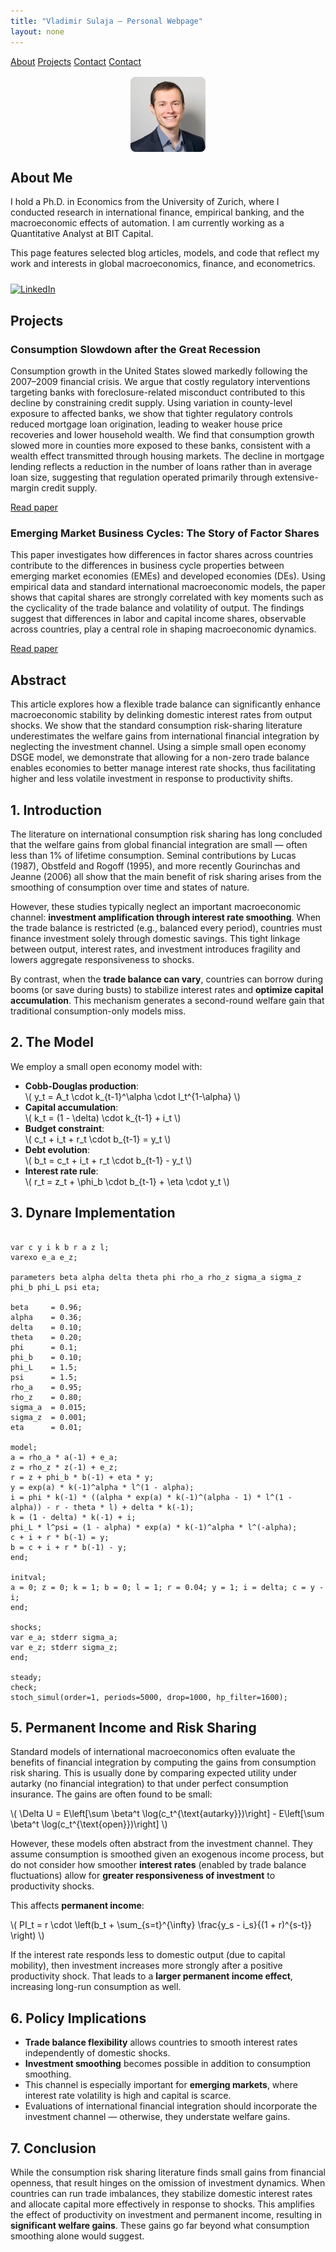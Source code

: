 ```yaml
---
title: "Vladimir Sulaja – Personal Webpage"
layout: none
---
```


<link rel="stylesheet" href="style.css">

<div class="navbar">
  <a href="#about">About</a>
  <a href="#projects">Projects</a>
  <a href="#contact">Contact</a>
  <a href="#contact">Contact</a>
</div>

<div class="container">

<img src="photo.jpg" alt="My Photo" style="border-radius: 8px; max-width: 120px; display: block; margin: 1rem auto;">

<h2 id="about">About Me</h2>

I hold a Ph.D. in Economics from the University of Zurich, where I conducted research in international finance, empirical banking, and the macroeconomic effects of automation. I am currently working as a Quantitative Analyst at BIT Capital.

This page features selected blog articles, models, and code that reflect my work and interests in global macroeconomics, finance, and econometrics.

<div style="margin-top: 1.5rem;">
  <a href="https://www.linkedin.com/in/vladimir-sulaja-43686550" target="_blank">
    <img src="https://cdn.jsdelivr.net/gh/simple-icons/simple-icons/icons/linkedin.svg"
         alt="LinkedIn"
         style="width: 24px; height: 24px;">
  </a>
</div>

<h2 id="projects">Projects</h2>

<div class="project">
  <h3>Consumption Slowdown after the Great Recession</h3>
  <p>
    Consumption growth in the United States slowed markedly following the 2007–2009 financial crisis. We argue that costly regulatory interventions targeting banks with foreclosure-related misconduct contributed to this decline by constraining credit supply. Using variation in county-level exposure to affected banks, we show that tighter regulatory controls reduced mortgage loan origination, leading to weaker house price recoveries and lower household wealth. We find that consumption growth slowed more in counties more exposed to these banks, consistent with a wealth effect transmitted through housing markets. The decline in mortgage lending reflects a reduction in the number of loans rather than in average loan size, suggesting that regulation operated primarily through extensive-margin credit supply.
  </p>
  <p><a href="projects/simonsulaja-consumptionslowdown.pdf" target="_blank">Read paper</a></p>
</div>

<div class="project">
  <h3>Emerging Market Business Cycles: The Story of
 Factor Shares</h3>
  <p>
    This paper investigates how differences in factor shares across countries contribute to the differences in business cycle properties between emerging market economies (EMEs) and developed economies (DEs). Using empirical data and standard international macroeconomic models, the paper shows that capital shares are strongly correlated with key moments such as the cyclicality of the trade balance and volatility of output. The findings suggest that differences in labor and capital income shares, observable across countries, play a central role in shaping macroeconomic dynamics.
  </p>
  <p><a href="projects/eme_bc.pdf" target="_blank">Read paper</a></p>

<div class="project">
<h2>Abstract</h2>

<p>
This article explores how a flexible trade balance can significantly enhance macroeconomic stability by delinking domestic interest rates from output shocks. We show that the standard consumption risk-sharing literature underestimates the welfare gains from international financial integration by neglecting the investment channel. Using a simple small open economy DSGE model, we demonstrate that allowing for a non-zero trade balance enables economies to better manage interest rate shocks, thus facilitating higher and less volatile investment in response to productivity shifts.
</p>

<h2>1. Introduction</h2>

<p>
The literature on international consumption risk sharing has long concluded that the welfare gains from global financial integration are small — often less than 1% of lifetime consumption. Seminal contributions by Lucas (1987), Obstfeld and Rogoff (1995), and more recently Gourinchas and Jeanne (2006) all show that the main benefit of risk sharing arises from the smoothing of consumption over time and states of nature.
</p>

<p>
However, these studies typically neglect an important macroeconomic channel: <strong>investment amplification through interest rate smoothing</strong>. When the trade balance is restricted (e.g., balanced every period), countries must finance investment solely through domestic savings. This tight linkage between output, interest rates, and investment introduces fragility and lowers aggregate responsiveness to shocks.
</p>

<p>
By contrast, when the <strong>trade balance can vary</strong>, countries can borrow during booms (or save during busts) to stabilize interest rates and <strong>optimize capital accumulation</strong>. This mechanism generates a second-round welfare gain that traditional consumption-only models miss.
</p>

<h2>2. The Model</h2>

<p>We employ a small open economy model with:</p>
<ul>
  <li><strong>Cobb-Douglas production</strong>:<br>
  \( y_t = A_t \cdot k_{t-1}^\alpha \cdot l_t^{1-\alpha} \)</li>

  <li><strong>Capital accumulation</strong>:<br>
  \( k_t = (1 - \delta) \cdot k_{t-1} + i_t \)</li>

  <li><strong>Budget constraint</strong>:<br>
  \( c_t + i_t + r_t \cdot b_{t-1} = y_t \)</li>

  <li><strong>Debt evolution</strong>:<br>
  \( b_t = c_t + i_t + r_t \cdot b_{t-1} - y_t \)</li>

  <li><strong>Interest rate rule</strong>:<br>
  \( r_t = z_t + \phi_b \cdot b_{t-1} + \eta \cdot y_t \)</li>
</ul>

<h2>3. Dynare Implementation</h2>

<pre><code class="mod">
var c y i k b r a z l;
varexo e_a e_z;

parameters beta alpha delta theta phi rho_a rho_z sigma_a sigma_z phi_b phi_L psi eta;

beta     = 0.96;
alpha    = 0.36;
delta    = 0.10;
theta    = 0.20;
phi      = 0.1;
phi_b    = 0.10;
phi_L    = 1.5;
psi      = 1.5;
rho_a    = 0.95;
rho_z    = 0.80;
sigma_a  = 0.015;
sigma_z  = 0.001;
eta      = 0.01;

model;
a = rho_a * a(-1) + e_a;
z = rho_z * z(-1) + e_z;
r = z + phi_b * b(-1) + eta * y;
y = exp(a) * k(-1)^alpha * l^(1 - alpha);
i = phi * k(-1) * ((alpha * exp(a) * k(-1)^(alpha - 1) * l^(1 - alpha)) - r - theta * l) + delta * k(-1);
k = (1 - delta) * k(-1) + i;
phi_L * l^psi = (1 - alpha) * exp(a) * k(-1)^alpha * l^(-alpha);
c + i + r * b(-1) = y;
b = c + i + r * b(-1) - y;
end;

initval;
a = 0; z = 0; k = 1; b = 0; l = 1; r = 0.04; y = 1; i = delta; c = y - i;
end;

shocks;
var e_a; stderr sigma_a;
var e_z; stderr sigma_z;
end;

steady;
check;
stoch_simul(order=1, periods=5000, drop=1000, hp_filter=1600);
</code></pre>

<h2>5. Permanent Income and Risk Sharing</h2>

<p>
Standard models of international macroeconomics often evaluate the benefits of financial integration by computing the gains from consumption risk sharing. This is usually done by comparing expected utility under autarky (no financial integration) to that under perfect consumption insurance. The gains are often found to be small:
</p>

<p>
\( \Delta U = E\left[\sum \beta^t \log(c_t^{\text{autarky}})\right] - E\left[\sum \beta^t \log(c_t^{\text{open}})\right] \)
</p>

<p>
However, these models often abstract from the investment channel. They assume consumption is smoothed given an exogenous income process, but do not consider how smoother <strong>interest rates</strong> (enabled by trade balance fluctuations) allow for <strong>greater responsiveness of investment</strong> to productivity shocks.
</p>

<p>This affects <strong>permanent income</strong>:</p>

<p>
\( PI_t = r \cdot \left(b_t + \sum_{s=t}^{\infty} \frac{y_s - i_s}{(1 + r)^{s-t}} \right) \)
</p>

<p>
If the interest rate responds less to domestic output (due to capital mobility), then investment increases more strongly after a positive productivity shock. That leads to a <strong>larger permanent income effect</strong>, increasing long-run consumption as well.
</p>

<h2>6. Policy Implications</h2>
<ul>
  <li><strong>Trade balance flexibility</strong> allows countries to smooth interest rates independently of domestic shocks.</li>
  <li><strong>Investment smoothing</strong> becomes possible in addition to consumption smoothing.</li>
  <li>This channel is especially important for <strong>emerging markets</strong>, where interest rate volatility is high and capital is scarce.</li>
  <li>Evaluations of international financial integration should incorporate the investment channel — otherwise, they understate welfare gains.</li>
</ul>

<h2>7. Conclusion</h2>
<p>
While the consumption risk sharing literature finds small gains from financial openness, that result hinges on the omission of investment dynamics. When countries can run trade imbalances, they stabilize domestic interest rates and allocate capital more effectively in response to shocks. This amplifies the effect of productivity on investment and permanent income, resulting in <strong>significant welfare gains</strong>. These gains go far beyond what consumption smoothing alone would suggest.
</p>
</div>

</div>


